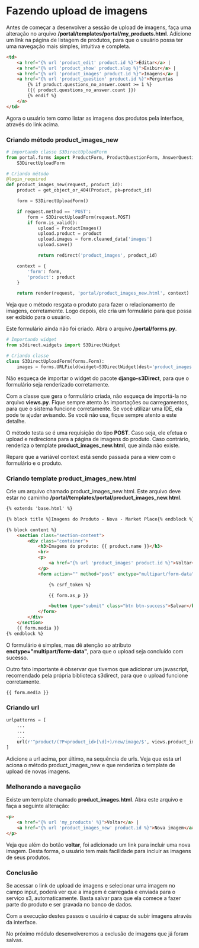 # Fazendo upload de imagens

Antes de começar a desenvolver a sessão de upload de imagens, faça uma alteração no arquivo **/portal/templates/portal/my_products.html**. Adicione um link na página de listagem de produtos, para que o usuário possa ter uma navegação mais simples, intuitiva e completa.

```html
<td>
    <a href="{% url 'product_edit' product.id %}">Editar</a> |
    <a href="{% url 'product_show' product.slug %}">Exibir</a> |
    <a href="{% url 'product_images' product.id %}">Imagens</a> |
    <a href="{% url 'product_question' product.id %}">Perguntas
        {% if product.questions_no_answer.count >= 1 %}
        ({{ product.questions_no_answer.count }})
        {% endif %}
    </a>
</td>
```

Agora o usuário tem como listar as imagens dos produtos pela interface, através do link acima.

### Criando método product_images_new

```python
# importando classe S3DirectUploadForm
from portal.forms import ProductForm, ProductQuestionForm, AnswerQuestionForm, UserForm, UserProfileForm, \
    S3DirectUploadForm

# Criando método
@login_required
def product_images_new(request, product_id):
    product = get_object_or_404(Product, pk=product_id)

    form = S3DirectUploadForm()

    if request.method == 'POST':
        form = S3DirectUploadForm(request.POST)
        if form.is_valid():
            upload = ProductImages()
            upload.product = product
            upload.images = form.cleaned_data['images']
            upload.save()

            return redirect('product_images', product_id)

    context = {
        'form': form,
        'product': product
    }

    return render(request, 'portal/product_images_new.html', context)
```

Veja que o método resgata o produto para fazer o relacionamento de imagens, corretamente. Logo depois, ele cria um formulário para que possa ser exibido para o usuário.

Este formulário ainda não foi criado. Abra o arquivo **/portal/forms.py**.

```python
# Importando widget
from s3direct.widgets import S3DirectWidget

# Criando classe
class S3DirectUploadForm(forms.Form):
    images = forms.URLField(widget=S3DirectWidget(dest='product_images'))
```

Não esqueça de importar o widget do pacote **django-s3Direct**, para que o formulário seja renderizado corretamente.

Com a classe que gera o formulário criada, não esqueça de importá-la no arquivo **views.py**. Fique sempre atento às importações ou carregamentos, para que o sistema funcione corretamente. Se você utilizar uma IDE, ela pode te ajudar avisando. Se você não usa, fique sempre atento a este detalhe.

O método testa se é uma requisição do tipo **POST**. Caso seja, ele efetua o upload e redireciona para a página de imagens do produto. Caso contrário, renderiza o template **product_images_new.html**, que ainda não existe.

Repare que a variável context está sendo passada para a view com o formulário e o produto.

### Criando template product_images_new.html

Crie um arquivo chamado product_images_new.html. Este arquivo deve estar no caminho **/portal/templates/portal/product_images_new.html**.

```html
{% extends 'base.html' %}

{% block title %}Imagens do Produto - Nova - Market Place{% endblock %}

{% block content %}
    <section class="section-content">
        <div class="container">
            <h3>Imagens do produto: {{ product.name }}</h3>
            <br>
            <p>
                <a href="{% url 'product_images' product.id %}">Voltar</a>
            </p>
            <form action="" method="post" enctype="multipart/form-data">

                {% csrf_token %}

                {{ form.as_p }}

                <button type="submit" class="btn btn-success">Salvar</button>
            </form>
        </div>
    </section>
    {{ form.media }}
{% endblock %}
```

O formulário é simples, mas dê atenção ao atributo **enctype="multipart/form-data"**, para que o upload seja concluído com sucesso.

Outro fato importante é observar que tivemos que adicionar um javascript, recomendado pela própria biblioteca s3direct, para que o upload funcione corretamente.

```html
{{ form.media }}
```

### Criando url

```python
urlpatterns = [
	...
	...
	...
    url(r'^product/(?P<product_id>[\d]+)/new/image/$', views.product_images_new, name='product_images_new'),
]
```

Adicione a url acima, por último, na sequência de urls. Veja que esta url aciona o método product_images_new e que renderiza o template de upload de novas imagens.

### Melhorando a navegação

Existe um template chamado **product_images.html**. Abra este arquivo e faça a seguinte alteração:

```html
<p>
    <a href="{% url 'my_products' %}">Voltar</a> |
    <a href="{% url 'product_images_new' product.id %}">Nova imagem</a>
</p>
```

Veja que além do botão **voltar**, foi adicionado um link para incluir uma nova imagem. Desta forma, o usuário tem mais facilidade para incluir as imagens de seus produtos.

### Conclusão

Se acessar o link de upload de imagens e selecionar uma imagem no campo input, poderá ver que a imagem é carregada e enviada para o serviço s3, automaticamente. Basta salvar para que ela comece a fazer parte do produto e ser gravada no banco de dados.

Com a execução destes passos o usuário é capaz de subir imagens através da interface.

No próximo módulo desenvolveremos a exclusão de imagens que já foram salvas.